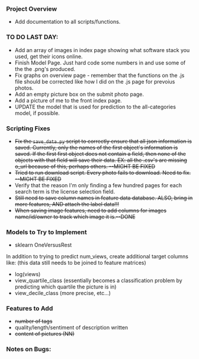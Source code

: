 ### Project Overview
* Add documentation to all scripts/functions.


### TO DO LAST DAY:
* Add an array of images in index page showing what software stack you used, get their icons online.
* Finish Model Page. Just hard code some numbers in and use some of the the .png's produced.
* Fix graphs on overview page - remember that the functions on the .js file should be corrected like how I did on the .js page for prevoius photos.
* Add an empty picture box on the submit photo page.
* Add a picture of me to the front index page.
* UPDATE the model that is used for prediction to the all-categories model, if possible.


### Scripting Fixes
* ~~Fix the `save_data.py` script to correctly ensure that all json information is saved. Currently, only the names of the first object's information is saved. If the first first object does not contain a field, then none of the objects with that field will save their data. EX: all the .csv's are missing o_url because of this, perhaps others. --MIGHT BE FIXED~~
* ~~Tried to run download script. Every photo fails to download. Need to fix. --MIGHT BE FIXED~~
* Verify that the reason I'm only finding a few hundred pages for each search term is the license selection field.
* ~~Still need to save column names in feature data database. ALSO, bring in more features, AND attach the label data!!!~~
* ~~When saving image features, need to add columns for images name/id/owner to track which image it is.--DONE~~


### Models to Try to Implement
* sklearn OneVersusRest

In addition to trying to predict num_views, create additional target columns like: (this data still needs to be joined to feature matrices)
* log(views)
* view_quartile_class (essentially becomes a classification problem by predicting which quartile the picture is in)
* view_decile_class (more precise, etc...)


### Features to Add
* ~~number of tags~~
* quality/length/sentiment of description written
* ~~content of pictures (NN)~~

### Notes on Bugs:
